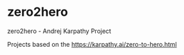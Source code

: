 # zero2hero
zero2hero - Andrej Karpathy Project 

Projects based on the https://karpathy.ai/zero-to-hero.html
